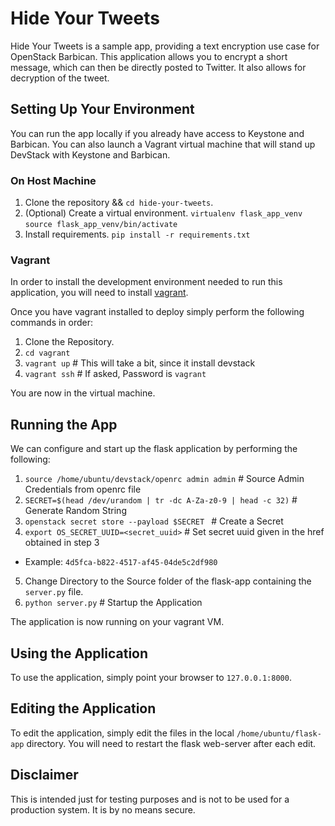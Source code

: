# Hide Your Tweets #

Hide Your Tweets is a sample app, providing a text encryption use case for
OpenStack Barbican. This application allows you to encrypt a short message,
which can then be directly posted to Twitter. It also allows for decryption
of the tweet.

## Setting Up Your Environment ##

You can run the app locally if you already have access to Keystone and
Barbican.  You can also launch a Vagrant virtual machine that will
stand up DevStack with Keystone and Barbican.

### On Host Machine ###

1. Clone the repository && `cd hide-your-tweets`.
2. (Optional) Create a virtual environment.
  `virtualenv flask_app_venv`
  `source flask_app_venv/bin/activate`
2. Install requirements. `pip install -r requirements.txt`

### Vagrant ###

In order to install the development environment needed to run this application,
you will need to install [vagrant](https://www.vagrantup.com/docs/installation/).

Once you have vagrant installed to deploy simply perform the following
commands in order:

1. Clone the Repository.
2. `cd vagrant`
3. `vagrant up` # This will take a bit, since it install devstack
4. `vagrant ssh` # If asked, Password is `vagrant`

You are now in the virtual machine.

## Running the App ##

We can configure and start up the flask application by performing the following:

1. `source /home/ubuntu/devstack/openrc admin admin` # Source Admin Credentials from openrc file
2. `SECRET=$(head /dev/urandom | tr -dc A-Za-z0-9 | head -c 32)` # Generate Random String
3. `openstack secret store --payload $SECRET ` # Create a Secret
4. `export OS_SECRET_UUID=<secret_uuid>` # Set secret uuid given in the href obtained in step 3
  - Example: `4d5fca-b822-4517-af45-04de5c2df980`
5. Change Directory to the Source folder of the flask-app containing the `server.py` file.
6. `python server.py` # Startup the Application

The application is now running on your vagrant VM.

## Using the Application ##

To use the application, simply point your browser to `127.0.0.1:8000`.

## Editing the Application

To edit the application, simply edit the files in the local `/home/ubuntu/flask-app`
directory. You will need to restart the flask web-server after each edit.

## Disclaimer ##

This is intended just for testing purposes and is not to be used for a
production system. It is by no means secure.
